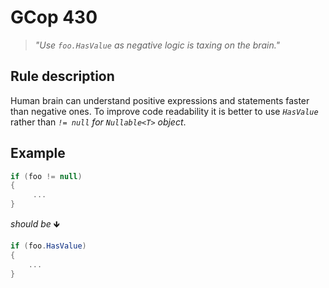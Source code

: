 ﻿# GCop 430

> *"Use `foo.HasValue` as negative logic is taxing on the brain."*

## Rule description

Human brain can understand positive expressions and statements faster than negative ones. To improve code readability it is better to use *`HasValue`* rather than *`!= null` for `Nullable<T>` object*. 

## Example

```csharp
if (foo != null)
{
     ...
}
```

*should be* 🡻

```csharp
if (foo.HasValue)
{
    ...
}
```
